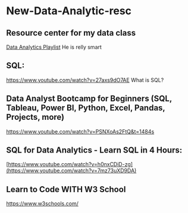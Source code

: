 # New-Data-Analytic-resc
## Resource center for my data class
[Data Analytics Playlist](https://www.youtube.com/watch?v=rGx1QNdYzvs&list=PLUaB-1hjhk8FE_XZ87vPPSfHqb6OcM0cF) He is relly smart 

## SQL: 
https://www.youtube.com/watch?v=27axs9dO7AE  What is SQL?

## Data Analyst Bootcamp for Beginners (SQL, Tableau, Power BI, Python, Excel, Pandas, Projects, more)
https://www.youtube.com/watch?v=PSNXoAs2FtQ&t=1484s

## SQL for Data Analytics - Learn SQL in 4 Hours:
[https://www.youtube.com/watch?v=h0nxCDiD-zg](https://www.youtube.com/watch?v=7mz73uXD9DA)

## Learn to Code WITH W3 School 
https://www.w3schools.com/
